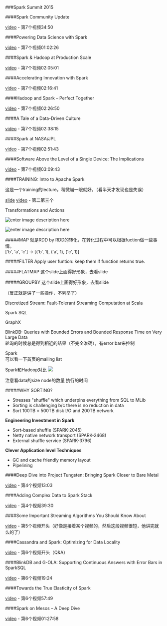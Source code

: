 ###Spark Summit 2015

####Spark Community Update

[video](http://livestream.com/accounts/8038169/sparksummit2015-tracka) - 第7个视频34:50  

####Powering Data Science with Spark

[video](http://livestream.com/accounts/8038169/sparksummit2015-tracka) - 第7个视频01:02:26  

####Spark & Hadoop at Production Scale

[video](http://livestream.com/accounts/8038169/sparksummit2015-tracka) - 第7个视频02:05:01  

####Accelerating Innovation with Spark

[video](http://livestream.com/accounts/8038169/sparksummit2015-tracka) - 第7个视频02:16:41  

####Hadoop and Spark – Perfect Together

[video](http://livestream.com/accounts/8038169/sparksummit2015-tracka) - 第7个视频02:26:50  

####A Tale of a Data-Driven Culture

[video](http://livestream.com/accounts/8038169/sparksummit2015-tracka) - 第7个视频02:38:15  

####Spark at NASA/JPL

[video](http://livestream.com/accounts/8038169/sparksummit2015-tracka) - 第7个视频02:51:43  

####Software Above the Level of a Single Device: The Implications

[video](http://livestream.com/accounts/8038169/sparksummit2015-tracka) - 第7个视频03:09:43  

####TRAINING: Intro to Apache Spark

这是一个training的lecture，稍微瞄一眼就好。（看半天才发现也是失误）

[slide](training.databricks.com/visualapi.pdf) [video](http://livestream.com/accounts/8038169/sparksummit2015-tracka) - 第二第三个  

Transformations and Actions

![enter image description here](http://i766.photobucket.com/albums/xx304/mszxw999/Spark/transformations%20and%20actions.png)

![enter image description here](http://i766.photobucket.com/albums/xx304/mszxw999/pairRDD%20operations.png)

#####MAP
就是RDD by RDD的转化，在转化过程中可以根据fuction做一些事情。  
['b', 'a', 'c'] -> [('b', 1), ('a', 1), ('c', 1)]  

#####FILTER
Apply user funtion: keep them if function returns true.  

#####FLATMAP
这个slide上画得好形象，去看slide  

#####GROUPBY
这个slide上画得好形象，去看slide  

（反正就是讲了一些操作，不列举了）

Discretized Stream: Fault-Tolerant Streaming Computation at Scala  

Spark SQL  

GraphX  

BlinkDB: Queries with Bounded Errors and Bounded Response Time on Very Large Data  
轮询的时候总是得到相近的结果（不完全准确），有error bar来控制  

Spark  
可以看一下首页的mailing list  

Spark和Hadoop对比
![](http://i766.photobucket.com/albums/xx304/mszxw999/Spark%20vs%20Hadoop%20MR.png)

注意看data的size node的数量 执行的时间  

#####WHY SORTING?
- Stresses "shuffle" which underpins everything from SQL to MLib
- Sorting is challenging b/c there is no reduction in data
- Sort 100TB = 500TB disk I/O and 200TB network

**Engineering Investment in Spark**
- Sort-based shuffle (SPARK-2045)
- Netty native network transport (SPARK-2468)
- External shuffle service (SPARK-3796)

**Clever Application level Techniques**
- GC and cache friendly memory layout
- Pipelining

####Deep Dive into Project Tungsten: Bringing Spark Closer to Bare Metal

[video](http://livestream.com/accounts/8038169/sparksummit2015-tracka) - 第4个视频13:03  

####Adding Complex Data to Spark Stack

[video](http://livestream.com/accounts/8038169/sparksummit2015-tracka) - 第4个视频39:30  

####Some Important Streaming Algorithms You Should Know About

[video](http://livestream.com/accounts/8038169/sparksummit2015-tracka) - 第5个视频开头（好像是接着某个视频的，然后这段视频很短，他讲完就么的了）  

####Cassandra and Spark: Optimizing for Data Locality

[video](http://livestream.com/accounts/8038169/sparksummit2015-tracka) - 第6个视频开头（Q&A）  

####BlinkDB and G-OLA: Supporting Continuous Answers with Error Bars in SparkSQL

[video](http://livestream.com/accounts/8038169/sparksummit2015-tracka) - 第6个视频19:24  
 
####Towards the True Elasticity of Spark
 
[video](http://livestream.com/accounts/8038169/sparksummit2015-tracka) - 第6个视频57:49  

####Spark on Mesos – A Deep Dive

[video](http://livestream.com/accounts/8038169/sparksummit2015-tracka) - 第6个视频01:27:58  
